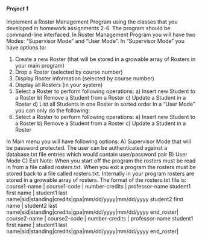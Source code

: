#### _Project 1_
Implement a Roster Management Program using the classes that you developed in homework assignments 2-6. The program should be command-line interfaced.
In Roster Management Program you will have two Modes: “Supervisor Mode” and “User Mode”.
In “Supervisor Mode” you have options to: 
1)	Create a new Roster (that will be stored in a growable array of Rosters in your main program)
2)	Drop a Roster (selected by course number)
3)	Display Roster information (selected by course number)
4)	Display all Rosters (in your system)
5)	Select a Roster to perform following operations:
a) Insert new Student to a Roster
b) Remove a Student from a Roster
c) Update a Student in a Roster
d) List all Students in one Roster in sorted order
In a “User Mode” you can only do the following: 
1) Select a Roster to perform following operations:
    a) Insert new Student to a Roster
    b) Remove a Student from a Roster 
    c) Update a Student in a Roster

In Main menu you will have following options:
A) Supervisor Mode that will be password protected. The user can be authenticated against a database.txt file entries which would contain user/password pair
B) User Mode
C) Exit 
Note: When you start off the program the rosters must be read in from a file called rosters.txt. When you exit a program the rosters must be stored back to a file called rosters.txt. Internally in your program rosters are stored in a growable array of rosters.
The format of the rosters.txt file is:
course1-name | course1-code | number-credits | professor-name
student1 first name | student1 last name|sid|standing|credits|gpa|mm/dd/yyyy|mm/dd/yyyy
student2 first name | student2 last name|sid|standing|credits|gpa|mm/dd/yyyy|mm/dd/yyyy
end_roster|
course2-name | course2-code | number-credits | professor-name
student1 first name | student1 last name|sid|standing|credits|gpa|mm/dd/yyyy|mm/dd/yyyy
end_roster|
